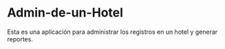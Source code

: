 # Admin-de-un-Hotel
Esta es una aplicación para administrar los registros en un hotel y generar reportes.
